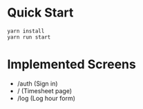 # Quick Start
```shell
yarn install
yarn run start
```

# Implemented Screens
  * /auth (Sign in)
  * / (Timesheet page)
  * /log (Log hour form)
